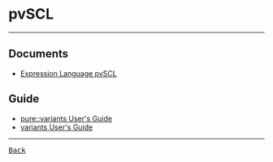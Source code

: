 # pvSCL

---

## Documents

- [Expression Language pvSCL](https://www.pure-systems.com/pv-update/additions/doc/5.0.8/com.ps.consul.eclipse.ui.doc/ch09s07.html)

## Guide

- [pure::variants User's Guide](http://btn1x4.inf.uni-bayreuth.de/publications/dotor_buchmann/Software%20Product%20Lines/pure_variants/pv-user-manual.pdf)
- [variants User's Guide](https://www.pure-systems.com/pv-update/additions/doc/latest/pv-user-manual.pdf)

---

[<kbd> Back </kbd>](./readme.md)
